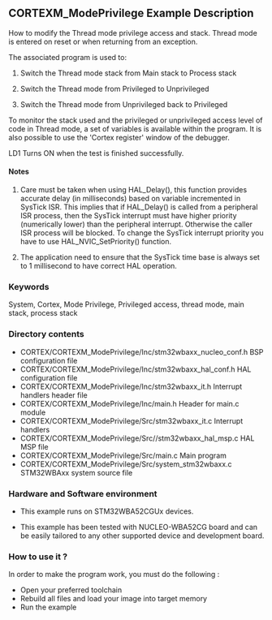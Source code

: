 ## <b>CORTEXM_ModePrivilege Example Description</b>

How to modify the Thread mode privilege access and stack. Thread mode is entered
on reset or when returning from an exception.

The associated program is used to:

1. Switch the Thread mode stack from Main stack to Process stack

2. Switch the Thread mode from Privileged to Unprivileged

3. Switch the Thread mode from Unprivileged back to Privileged

To monitor the stack used and the privileged or unprivileged access level of code
in Thread mode, a set of variables is available within the program. It is also
possible to use the 'Cortex register' window of the debugger.

LD1 Turns ON when the test is finished successfully.

#### <b>Notes</b>

 1. Care must be taken when using HAL_Delay(), this function provides accurate delay (in milliseconds)
    based on variable incremented in SysTick ISR. This implies that if HAL_Delay() is called from
    a peripheral ISR process, then the SysTick interrupt must have higher priority (numerically lower)
    than the peripheral interrupt. Otherwise the caller ISR process will be blocked.
    To change the SysTick interrupt priority you have to use HAL_NVIC_SetPriority() function.

 2. The application need to ensure that the SysTick time base is always set to 1 millisecond
    to have correct HAL operation.

### <b>Keywords</b>

System, Cortex, Mode Privilege, Privileged access, thread mode, main stack, process stack

### <b>Directory contents</b>

  - CORTEX/CORTEXM_ModePrivilege/Inc/stm32wbaxx_nucleo_conf.h BSP configuration file
  - CORTEX/CORTEXM_ModePrivilege/Inc/stm32wbaxx_hal_conf.h    HAL configuration file
  - CORTEX/CORTEXM_ModePrivilege/Inc/stm32wbaxx_it.h          Interrupt handlers header file
  - CORTEX/CORTEXM_ModePrivilege/Inc/main.h                   Header for main.c module
  - CORTEX/CORTEXM_ModePrivilege/Src/stm32wbaxx_it.c          Interrupt handlers
  - CORTEX/CORTEXM_ModePrivilege/Src//stm32wbaxx_hal_msp.c    HAL MSP file
  - CORTEX/CORTEXM_ModePrivilege/Src/main.c                   Main program
  - CORTEX/CORTEXM_ModePrivilege/Src/system_stm32wbaxx.c      STM32WBAxx system source file

### <b>Hardware and Software environment</b>

  - This example runs on STM32WBA52CGUx devices.
    
  - This example has been tested with NUCLEO-WBA52CG board and can be
    easily tailored to any other supported device and development board.      

### <b>How to use it ?</b>

In order to make the program work, you must do the following :

- Open your preferred toolchain 
- Rebuild all files and load your image into target memory
- Run the example

